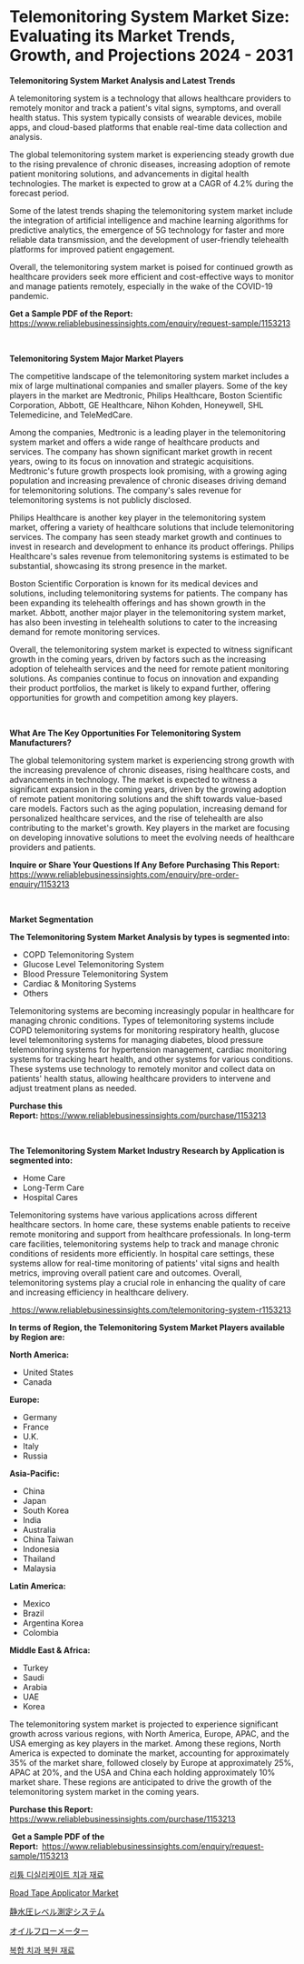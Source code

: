 <p><h1>Telemonitoring System Market Size: Evaluating its Market Trends, Growth, and Projections 2024 - 2031</h1></p><p><strong>Telemonitoring System Market Analysis and Latest Trends</strong></p>
<p><p>A telemonitoring system is a technology that allows healthcare providers to remotely monitor and track a patient's vital signs, symptoms, and overall health status. This system typically consists of wearable devices, mobile apps, and cloud-based platforms that enable real-time data collection and analysis.</p><p>The global telemonitoring system market is experiencing steady growth due to the rising prevalence of chronic diseases, increasing adoption of remote patient monitoring solutions, and advancements in digital health technologies. The market is expected to grow at a CAGR of 4.2% during the forecast period.</p><p>Some of the latest trends shaping the telemonitoring system market include the integration of artificial intelligence and machine learning algorithms for predictive analytics, the emergence of 5G technology for faster and more reliable data transmission, and the development of user-friendly telehealth platforms for improved patient engagement.</p><p>Overall, the telemonitoring system market is poised for continued growth as healthcare providers seek more efficient and cost-effective ways to monitor and manage patients remotely, especially in the wake of the COVID-19 pandemic.</p></p>
<p><strong>Get a Sample PDF of the Report:&nbsp;</strong> <a href="https://www.reliablebusinessinsights.com/enquiry/request-sample/1153213">https://www.reliablebusinessinsights.com/enquiry/request-sample/1153213</a></p>
<p>&nbsp;</p>
<p><strong>Telemonitoring System Major Market Players</strong></p>
<p><p>The competitive landscape of the telemonitoring system market includes a mix of large multinational companies and smaller players. Some of the key players in the market are Medtronic, Philips Healthcare, Boston Scientific Corporation, Abbott, GE Healthcare, Nihon Kohden, Honeywell, SHL Telemedicine, and TeleMedCare.</p><p>Among the companies, Medtronic is a leading player in the telemonitoring system market and offers a wide range of healthcare products and services. The company has shown significant market growth in recent years, owing to its focus on innovation and strategic acquisitions. Medtronic's future growth prospects look promising, with a growing aging population and increasing prevalence of chronic diseases driving demand for telemonitoring solutions. The company's sales revenue for telemonitoring systems is not publicly disclosed.</p><p>Philips Healthcare is another key player in the telemonitoring system market, offering a variety of healthcare solutions that include telemonitoring services. The company has seen steady market growth and continues to invest in research and development to enhance its product offerings. Philips Healthcare's sales revenue from telemonitoring systems is estimated to be substantial, showcasing its strong presence in the market.</p><p>Boston Scientific Corporation is known for its medical devices and solutions, including telemonitoring systems for patients. The company has been expanding its telehealth offerings and has shown growth in the market. Abbott, another major player in the telemonitoring system market, has also been investing in telehealth solutions to cater to the increasing demand for remote monitoring services.</p><p>Overall, the telemonitoring system market is expected to witness significant growth in the coming years, driven by factors such as the increasing adoption of telehealth services and the need for remote patient monitoring solutions. As companies continue to focus on innovation and expanding their product portfolios, the market is likely to expand further, offering opportunities for growth and competition among key players.</p></p>
<p>&nbsp;</p>
<p><strong>What Are The Key Opportunities For Telemonitoring System Manufacturers?</strong></p>
<p><p>The global telemonitoring system market is experiencing strong growth with the increasing prevalence of chronic diseases, rising healthcare costs, and advancements in technology. The market is expected to witness a significant expansion in the coming years, driven by the growing adoption of remote patient monitoring solutions and the shift towards value-based care models. Factors such as the aging population, increasing demand for personalized healthcare services, and the rise of telehealth are also contributing to the market's growth. Key players in the market are focusing on developing innovative solutions to meet the evolving needs of healthcare providers and patients.</p></p>
<p><strong>Inquire or Share Your Questions If Any Before Purchasing This Report:</strong> <a href="https://www.reliablebusinessinsights.com/enquiry/pre-order-enquiry/1153213">https://www.reliablebusinessinsights.com/enquiry/pre-order-enquiry/1153213</a></p>
<p>&nbsp;</p>
<p><strong>Market Segmentation</strong></p>
<p><strong>The Telemonitoring System Market Analysis by types is segmented into:</strong></p>
<p><ul><li>COPD Telemonitoring System</li><li>Glucose Level Telemonitoring System</li><li>Blood Pressure Telemonitoring System</li><li>Cardiac & Monitoring Systems</li><li>Others</li></ul></p>
<p><p>Telemonitoring systems are becoming increasingly popular in healthcare for managing chronic conditions. Types of telemonitoring systems include COPD telemonitoring systems for monitoring respiratory health, glucose level telemonitoring systems for managing diabetes, blood pressure telemonitoring systems for hypertension management, cardiac monitoring systems for tracking heart health, and other systems for various conditions. These systems use technology to remotely monitor and collect data on patients' health status, allowing healthcare providers to intervene and adjust treatment plans as needed.</p></p>
<p><strong>Purchase this Report:&nbsp;</strong><a href="https://www.reliablebusinessinsights.com/purchase/1153213">https://www.reliablebusinessinsights.com/purchase/1153213</a></p>
<p>&nbsp;</p>
<p><strong>The Telemonitoring System Market Industry Research by Application is segmented into:</strong></p>
<p><ul><li>Home Care</li><li>Long-Term Care</li><li>Hospital Cares</li></ul></p>
<p><p>Telemonitoring systems have various applications across different healthcare sectors. In home care, these systems enable patients to receive remote monitoring and support from healthcare professionals. In long-term care facilities, telemonitoring systems help to track and manage chronic conditions of residents more efficiently. In hospital care settings, these systems allow for real-time monitoring of patients' vital signs and health metrics, improving overall patient care and outcomes. Overall, telemonitoring systems play a crucial role in enhancing the quality of care and increasing efficiency in healthcare delivery.</p></p>
<p><a href="https://www.reliablebusinessinsights.com/telemonitoring-system-r1153213">&nbsp;https://www.reliablebusinessinsights.com/telemonitoring-system-r1153213</a></p>
<p><strong>In terms of Region, the Telemonitoring System Market Players available by Region are:</strong></p>
<p>
    <p> <strong> North America: </strong>
        <ul>
            <li>United States</li>
            <li>Canada</li>
        </ul>
        </p> 
    <p> <strong> Europe: </strong>
        <ul>
            <li>Germany</li>
            <li>France</li>
            <li>U.K.</li>
            <li>Italy</li>
            <li>Russia</li>
        </ul>
        </p> 
    <p> <strong> Asia-Pacific: </strong>
        <ul>
            <li>China</li>
            <li>Japan</li>
            <li>South Korea</li>
            <li>India</li>
            <li>Australia</li>
            <li>China Taiwan</li>
            <li>Indonesia</li>
            <li>Thailand</li>
            <li>Malaysia</li>
        </ul>
        </p> 
    <p> <strong> Latin America: </strong>
        <ul>
            <li>Mexico</li>
            <li>Brazil</li>
            <li>Argentina Korea</li>
            <li>Colombia</li>
        </ul>
        </p> 
    <p> <strong> Middle East & Africa: </strong>
        <ul>
            <li>Turkey</li>
            <li>Saudi</li>
            <li>Arabia</li>
            <li>UAE</li>
            <li>Korea</li>
        </ul>
    </p>
    </p>
<p><p>The telemonitoring system market is projected to experience significant growth across various regions, with North America, Europe, APAC, and the USA emerging as key players in the market. Among these regions, North America is expected to dominate the market, accounting for approximately 35% of the market share, followed closely by Europe at approximately 25%, APAC at 20%, and the USA and China each holding approximately 10% market share. These regions are anticipated to drive the growth of the telemonitoring system market in the coming years.</p></p>
<p><strong>Purchase this Report: </strong><a href="https://www.reliablebusinessinsights.com/purchase/1153213">https://www.reliablebusinessinsights.com/purchase/1153213</a></p>
<p>&nbsp;<strong>Get a Sample PDF of the Report:&nbsp;&nbsp;</strong><a href="https://www.reliablebusinessinsights.com/enquiry/request-sample/1153213">https://www.reliablebusinessinsights.com/enquiry/request-sample/1153213</a></p>
<p><strong></strong></p>
<p><p><a href="https://github.com/idcefvhkdut6/Market-Research-Report-List-2/blob/main/9181207179411.md">리튬 디실리케이트 치과 재료</a></p><p><a href="https://github.com/lylyparadise/Market-Research-Report-List-4/blob/main/road-tape-applicator-market.md">Road Tape Applicator Market</a></p><p><a href="https://github.com/qwpelcjko9242629/Market-Research-Report-List-2/blob/main/9933953166221.md">静水圧レベル測定システム</a></p><p><a href="https://github.com/gfggqjbfys368009/Market-Research-Report-List-2/blob/main/2898885166222.md">オイルフローメーター</a></p><p><a href="https://github.com/vsap75a286l/Market-Research-Report-List-2/blob/main/8316457179412.md">복합 치과 복원 재료</a></p></p>